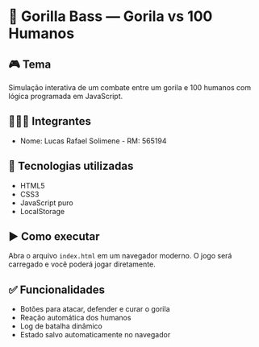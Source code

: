 # 🦍 Gorilla Bass — Gorila vs 100 Humanos

## 🎮 Tema
Simulação interativa de um combate entre um gorila e 100 humanos com lógica programada em JavaScript.

## 👨‍👩‍👦 Integrantes
- Nome: Lucas Rafael Solimene - RM: 565194


## 📌 Tecnologias utilizadas
- HTML5
- CSS3
- JavaScript puro
- LocalStorage

## ▶️ Como executar
Abra o arquivo `index.html` em um navegador moderno. O jogo será carregado e você poderá jogar diretamente.

## ✅ Funcionalidades
- Botões para atacar, defender e curar o gorila
- Reação automática dos humanos
- Log de batalha dinâmico
- Estado salvo automaticamente no navegador